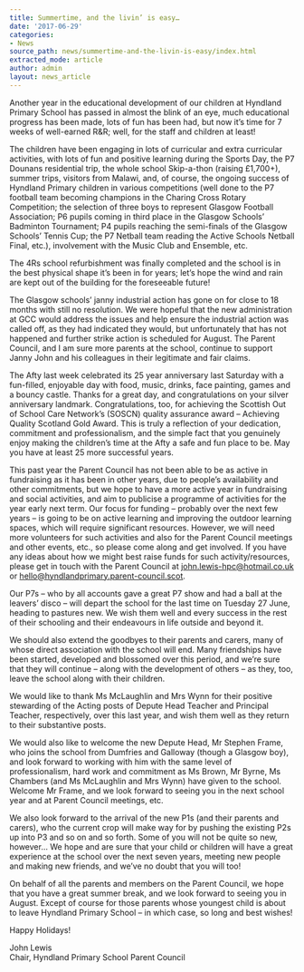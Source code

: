 ```yaml
---
title: Summertime, and the livin’ is easy…
date: '2017-06-29'
categories:
- News
source_path: news/summertime-and-the-livin-is-easy/index.html
extracted_mode: article
author: admin
layout: news_article
---
```

Another year in the educational development of our children at Hyndland Primary School has passed in almost the blink of an eye, much educational progress has been made, lots of fun has been had, but now it’s time for 7 weeks of well-earned R&R; well, for the staff and children at least!

The children have been engaging in lots of curricular and extra curricular activities, with lots of fun and positive learning during the Sports Day, the P7 Dounans residential trip, the whole school Skip-a-thon (raising £1,700+), summer trips, visitors from Malawi, and, of course, the ongoing success of Hyndland Primary children in various competitions (well done to the P7 football team becoming champions in the Charing Cross Rotary Competition; the selection of three boys to represent Glasgow Football Association; P6 pupils coming in third place in the Glasgow Schools’ Badminton Tournament; P4 pupils reaching the semi-finals of the Glasgow Schools’ Tennis Cup; the P7 Netball team reading the Active Schools Netball Final, etc.), involvement with the Music Club and Ensemble, etc.

The 4Rs school refurbishment was finally completed and the school is in the best physical shape it’s been in for years; let’s hope the wind and rain are kept out of the building for the foreseeable future!

The Glasgow schools’ janny industrial action has gone on for close to 18 months with still no resolution. We were hopeful that the new administration at GCC would address the issues and help ensure the industrial action was called off, as they had indicated they would, but unfortunately that has not happened and further strike action is scheduled for August. The Parent Council, and I am sure more parents at the school, continue to support Janny John and his colleagues in their legitimate and fair claims.

The Afty last week celebrated its 25 year anniversary last Saturday with a fun-filled, enjoyable day with food, music, drinks, face painting, games and a bouncy castle. Thanks for a great day, and congratulations on your silver anniversary landmark. Congratulations, too, for achieving the Scottish Out of School Care Network’s (SOSCN) quality assurance award – Achieving Quality Scotland Gold Award. This is truly a reflection of your dedication, commitment and professionalism, and the simple fact that you genuinely enjoy making the children’s time at the Afty a safe and fun place to be. May you have at least 25 more successful years.

This past year the Parent Council has not been able to be as active in fundraising as it has been in other years, due to people’s availability and other commitments, but we hope to have a more active year in fundraising and social activities, and aim to publicise a programme of activities for the year early next term. Our focus for funding – probably over the next few years – is going to be on active learning and improving the outdoor learning spaces, which will require significant resources. However, we will need more volunteers for such activities and also for the Parent Council meetings and other events, etc., so please come along and get involved. If you have any ideas about how we might best raise funds for such activity/resources, please get in touch with the Parent Council at [john.lewis-hpc@hotmail.co.uk](mailto:john.lewis-hpc@hotmail.co.uk) or [hello@hyndlandprimary.parent-council.scot](mailto:hello@hyndlandprimary.parent-council.scot).

Our P7s – who by all accounts gave a great P7 show and had a ball at the leavers’ disco – will depart the school for the last time on Tuesday 27 June, heading to pastures new. We wish them well and every success in the rest of their schooling and their endeavours in life outside and beyond it.

We should also extend the goodbyes to their parents and carers, many of whose direct association with the school will end. Many friendships have been started, developed and blossomed over this period, and we’re sure that they will continue – along with the development of others – as they, too, leave the school along with their children.

We would like to thank Ms McLaughlin and Mrs Wynn for their positive stewarding of the Acting posts of Depute Head Teacher and Principal Teacher, respectively, over this last year, and wish them well as they return to their substantive posts.

We would also like to welcome the new Depute Head, Mr Stephen Frame, who joins the school from Dumfries and Galloway (though a Glasgow boy), and look forward to working with him with the same level of professionalism, hard work and commitment as Ms Brown, Mr Byrne, Ms Chambers (and Ms McLaughlin and Mrs Wynn) have given to the school. Welcome Mr Frame, and we look forward to seeing you in the next school year and at Parent Council meetings, etc.

We also look forward to the arrival of the new P1s (and their parents and carers), who the current crop will make way for by pushing the existing P2s up into P3 and so on and so forth. Some of you will not be quite so new, however… We hope and are sure that your child or children will have a great experience at the school over the next seven years, meeting new people and making new friends, and we’ve no doubt that you will too!

On behalf of all the parents and members on the Parent Council, we hope that you have a great summer break, and we look forward to seeing you in August. Except of course for those parents whose youngest child is about to leave Hyndland Primary School – in which case, so long and best wishes!

Happy Holidays!

John Lewis  
Chair, Hyndland Primary School Parent Council
